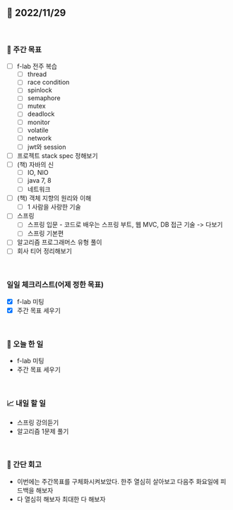 ## 📅 2022/11/29

<br/>

### 🏹 주간 목표

- [ ] f-lab 전주 복습
  - [ ] thread
  - [ ] race condition
  - [ ] spinlock
  - [ ] semaphore
  - [ ] mutex
  - [ ] deadlock
  - [ ] monitor
  - [ ] volatile
  - [ ] network
  - [ ] jwt와 session
- [ ] 프로젝트 stack spec 정해보기
- [ ] (책) 자바의 신
  - [ ] IO, NIO
  - [ ] java 7, 8
  - [ ] 네트워크
- [ ] (책) 객체 지향의 원리와 이해
  - [ ] 1 사람을 사랑한 기술
- [ ] 스프링
  - [ ] 스프링 입문 - 코드로 배우는 스프링 부트, 웹 MVC, DB 접근 기술 -> 다보기
  - [ ] 스프링 기본편
- [ ] 알고리즘 프로그래머스 유형 풀이
- [ ] 회사 티어 정리해보기

<br/>

### 일일 체크리스트(어제 정한 목표)

- [x] f-lab 미팅
- [x] 주간 목표 세우기

<br/>

### 💯 오늘 한 일

- f-lab 미팅
- 주간 목표 세우기

<br/>

### 📈 내일 할 일

- 스프링 강의듣기
- 알고리즘 1문제 풀기

<br/>

### 🧐 간단 회고

- 이번에는 주간목표를 구체화시켜보았다. 한주 열심히 살아보고 다음주 화요일에 피드백을 해보자
- 다 열심히 해보자 최대한 다 해보자
